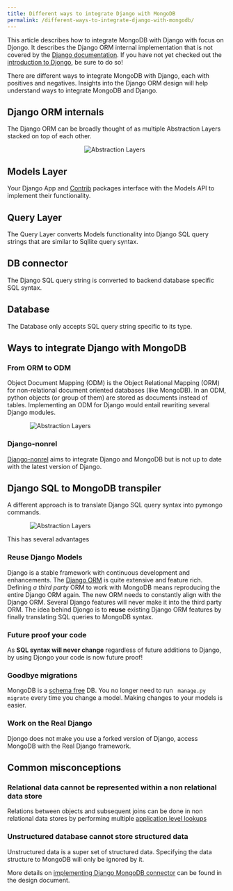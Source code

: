 ```yaml
---
title: Different ways to integrate Django with MongoDB
permalink: /different-ways-to-integrate-django-with-mongodb/
---
```


This article describes how to integrate MongoDB with Django with focus on Djongo. It describes the Django ORM internal implementation that is not covered by the [Django documentation](https://docs.djangoproject.com/en/dev/). If you have not yet checked out the [introduction to Djongo](https://nesdis.github.io/djongo/), be sure to do so! 

There are different ways to integrate MongoDB with Django, each with positives and negatives. Insights into the Django ORM design will help understand ways to integrate MongoDB and Django. 

## Django ORM internals

The Django ORM can be broadly thought of as multiple Abstraction Layers stacked on top of each other.

<div style="max-width: 150px; margin-left: auto; margin-right: auto">
    <img src="/djongo/assets/images/layers.svg" alt="Abstraction Layers">
</div>


## Models Layer

Your Django App and [Contrib](https://docs.djangoproject.com/en/dev/ref/contrib/) packages interface with the Models API to implement their functionality.

## Query Layer

The Query Layer converts Models functionality into Django SQL query strings that are similar to Sqllite query syntax. 

## DB connector

The Django SQL query string is converted to backend database specific SQL syntax. 

## Database

The Database only accepts SQL query string specific to its type.


## Ways to integrate Django with MongoDB

### From ORM to ODM

Object Document Mapping (ODM) is the Object Relational Mapping (ORM) for non-relational document oriented databases (like MongoDB). In an ODM, python objects (or group of them) are stored as documents instead of tables. Implementing an ODM for Django would entail rewriting several Django modules.

<div style="max-width: 400px; margin-left: auto; margin-right: auto">
    <img src="/djongo/assets/images/orm2odm.svg" alt="Abstraction Layers">
</div>

### Django-nonrel

[Django-nonrel](https://github.com/django-nonrel/django) aims to integrate Django and MongoDB but is not up to date with the latest version of Django.

## Django SQL to MongoDB transpiler

A different approach is to translate Django SQL query syntax into pymongo commands.

 <div style="max-width: 400px; margin-left: auto; margin-right: auto">
    <img src="/djongo/assets/images/sql2mongodb.svg" alt="Abstraction Layers">
</div>

This has several advantages

### Reuse Django Models
 
 Django is a stable framework with continuous development and enhancements. The [Django ORM](https://docs.djangoproject.com/en/dev/topics/db/models/) is quite extensive and feature rich. Defining *a third party* ORM to work with MongoDB means reproducing the entire Django ORM again. The new ORM needs to constantly align with the Django ORM. Several Django features will never make it into the third party ORM. The idea behind Djongo is to **reuse** existing Django ORM features by finally translating SQL queries to MongoDB syntax. 
 
### Future proof your code
 
 As **SQL syntax will never change** regardless of future additions to Django, by using Djongo your code is now future proof!  
  
### Goodbye migrations 
 
MongoDB is a [schema free](https://docs.mongodb.com/manual/data-modeling/) DB. You no longer need to run <code> manage.py migrate</code> every time you change a model. Making changes to your models is easier.
  
### Work on the Real Django

Djongo does not make you use a forked version of Django, access MongoDB with the Real Django framework. 

## Common misconceptions 

### Relational data cannot be represented within a non relational data store

Relations between objects and subsequent joins can be done in non relational data stores by performing multiple [application level lookups](https://www.mongodb.com/blog/post/6-rules-of-thumb-for-mongodb-schema-design-part-2) 

### Unstructured database cannot store structured data 
 
Unstructured data is a super set of structured data. Specifying the data structure to MongoDB will only be ignored by it.  

More details on [implementing Django MongoDB connector](/djongo/django-mongodb-connector-design-document/) can be found in the design document.
   

